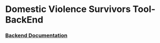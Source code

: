 # Domestic Violence Survivors Tool-BackEnd
### [Backend Documentation](https://bps-dvst.herokuapp.com/swagger-ui.html)
